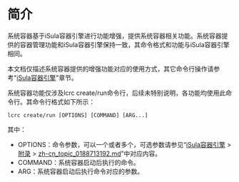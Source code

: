 # 简介<a name="ZH-CN_TOPIC_0189703422"></a>

系统容器基于iSula容器引擎进行功能增强，提供系统容器相关功能。系统容器提供的容器管理功能和iSula容器引擎保持一致，其命令格式和功能与iSula容器引擎相同。

本文档仅描述系统容器提供的增强功能对应的使用方式，其它命令行操作请参考"[iSula容器引擎](iSula容器引擎.md#ZH-CN_TOPIC_0184808037)"章节。

系统容器功能仅涉及lcrc create/run命令行，后续未特别说明，各功能均使用此命令行。其命令行格式如下所示：

```
lcrc create/run [OPTIONS] [COMMAND] [ARG...]
```

其中：

-   OPTIONS：命令参数，可以一个或者多个，可选参数请参见“[iSula容器引擎](iSula容器引擎.md#ZH-CN_TOPIC_0184808037)  \>  [附录](附录.md#ZH-CN_TOPIC_0184808158)   \>  [zh-cn\_topic\_0188713192.md](zh-cn_topic_0188713192.md)”中对应内容。
-   COMMAND：系统容器启动后执行的命令。
-   ARG：系统容器启动后执行命令对应的参数。


